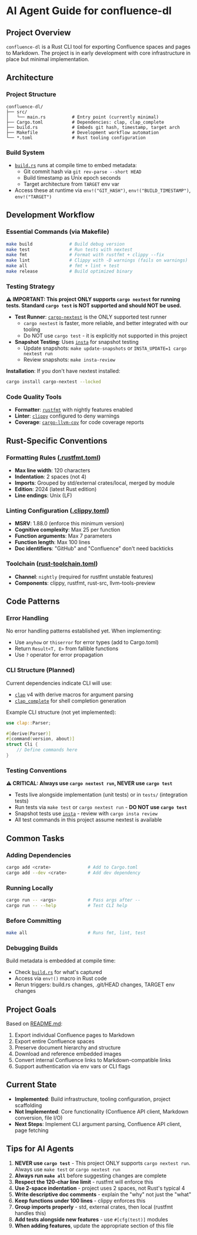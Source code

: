 # AI Agent Guide for confluence-dl

## Project Overview

`confluence-dl` is a Rust CLI tool for exporting Confluence spaces and pages to Markdown. The project is in early development with core infrastructure in place but minimal implementation.

## Architecture

### Project Structure
```
confluence-dl/
├── src/
│   └── main.rs          # Entry point (currently minimal)
├── Cargo.toml           # Dependencies: clap, clap_complete
├── build.rs             # Embeds git hash, timestamp, target arch
├── Makefile             # Development workflow automation
└── *.toml               # Rust tooling configuration
```

### Build System
- [`build.rs`](build.rs:1) runs at compile time to embed metadata:
  - Git commit hash via `git rev-parse --short HEAD`
  - Build timestamp as Unix epoch seconds
  - Target architecture from `TARGET` env var
- Access these at runtime via `env!("GIT_HASH")`, `env!("BUILD_TIMESTAMP")`, `env!("TARGET")`

## Development Workflow

### Essential Commands (via Makefile)

```bash
make build              # Build debug version
make test               # Run tests with nextest
make fmt                # Format with rustfmt + clippy --fix
make lint               # Clippy with -D warnings (fails on warnings)
make all                # fmt + lint + test
make release            # Build optimized binary
```

### Testing Strategy

**⚠️ IMPORTANT: This project ONLY supports `cargo nextest` for running tests. Standard `cargo test` is NOT supported and should NOT be used.**

- **Test Runner**: [`cargo-nextest`](Makefile:27) is the ONLY supported test runner
  - `cargo nextest` is faster, more reliable, and better integrated with our tooling
  - Do NOT use `cargo test` - it is explicitly not supported in this project
- **Snapshot Testing**: Uses [`insta`](Makefile:51-64) for snapshot testing
  - Update snapshots: `make update-snapshots` or `INSTA_UPDATE=1 cargo nextest run`
  - Review snapshots: `make insta-review`

**Installation**: If you don't have nextest installed:
```bash
cargo install cargo-nextest --locked
```

### Code Quality Tools
- **Formatter**: [`rustfmt`](.rustfmt.toml:1) with nightly features enabled
- **Linter**: [`clippy`](.clippy.toml:1) configured to deny warnings
- **Coverage**: [`cargo-llvm-cov`](Makefile:76-90) for code coverage reports

## Rust-Specific Conventions

### Formatting Rules ([.rustfmt.toml](.rustfmt.toml:1))
- **Max line width**: 120 characters
- **Indentation**: 2 spaces (not 4)
- **Imports**: Grouped by std/external crates/local, merged by module
- **Edition**: 2024 (latest Rust edition)
- **Line endings**: Unix (LF)

### Linting Configuration ([.clippy.toml](.clippy.toml:1))
- **MSRV**: 1.88.0 (enforce this minimum version)
- **Cognitive complexity**: Max 25 per function
- **Function arguments**: Max 7 parameters
- **Function length**: Max 100 lines
- **Doc identifiers**: "GitHub" and "Confluence" don't need backticks

### Toolchain ([rust-toolchain.toml](rust-toolchain.toml:1))
- **Channel**: `nightly` (required for rustfmt unstable features)
- **Components**: clippy, rustfmt, rust-src, llvm-tools-preview

## Code Patterns

### Error Handling
No error handling patterns established yet. When implementing:
- Use `anyhow` or `thiserror` for error types (add to Cargo.toml)
- Return `Result<T, E>` from fallible functions
- Use `?` operator for error propagation

### CLI Structure (Planned)
Current dependencies indicate CLI will use:
- [`clap`](Cargo.toml:10) v4 with derive macros for argument parsing
- [`clap_complete`](Cargo.toml:11) for shell completion generation

Example CLI structure (not yet implemented):
```rust
use clap::Parser;

#[derive(Parser)]
#[command(version, about)]
struct Cli {
    // Define commands here
}
```

### Testing Conventions

**⚠️ CRITICAL: Always use `cargo nextest run`, NEVER use `cargo test`**

- Tests live alongside implementation (unit tests) or in `tests/` (integration tests)
- Run tests via `make test` or `cargo nextest run` - **DO NOT use `cargo test`**
- Snapshot tests use [`insta`](https://insta.rs) - review with `cargo insta review`
- All test commands in this project assume nextest is available

## Common Tasks

### Adding Dependencies
```bash
cargo add <crate>              # Add to Cargo.toml
cargo add --dev <crate>        # Add dev dependency
```

### Running Locally
```bash
cargo run -- <args>            # Pass args after --
cargo run -- --help            # Test CLI help
```

### Before Committing
```bash
make all                       # Runs fmt, lint, test
```

### Debugging Builds
Build metadata is embedded at compile time:
- Check [`build.rs`](build.rs:1) for what's captured
- Access via `env!()` macro in Rust code
- Rerun triggers: build.rs changes, .git/HEAD changes, TARGET env changes

## Project Goals

Based on [README.md](README.md:1):
1. Export individual Confluence pages to Markdown
2. Export entire Confluence spaces
3. Preserve document hierarchy and structure
4. Download and reference embedded images
5. Convert internal Confluence links to Markdown-compatible links
6. Support authentication via env vars or CLI flags

## Current State

- **Implemented**: Build infrastructure, tooling configuration, project scaffolding
- **Not Implemented**: Core functionality (Confluence API client, Markdown conversion, file I/O)
- **Next Steps**: Implement CLI argument parsing, Confluence API client, page fetching

## Tips for AI Agents

1. **NEVER use `cargo test`** - This project ONLY supports `cargo nextest run`. Always use `make test` or `cargo nextest run`
2. **Always run `make all`** before suggesting changes are complete
3. **Respect the 120-char line limit** - rustfmt will enforce this
4. **Use 2-space indentation** - project uses 2 spaces, not Rust's typical 4
5. **Write descriptive doc comments** - explain the "why" not just the "what"
6. **Keep functions under 100 lines** - clippy enforces this
7. **Group imports properly** - std, external crates, then local (rustfmt handles this)
8. **Add tests alongside new features** - use `#[cfg(test)]` modules
9. **When adding features**, update the appropriate section of this file
